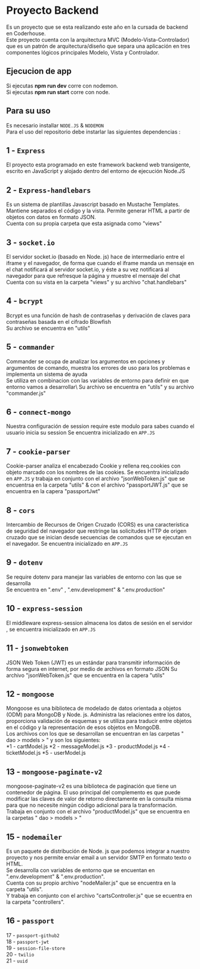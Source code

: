 # Proyecto Backend

Es un proyecto que se esta realizando este año en la cursada de backend en Coderhouse.\
Este proyecto cuenta con la arquitectura MVC (Modelo-Vista-Controlador) que es un patrón de arquitectura/diseño que separa una aplicación en tres componentes lógicos principales Modelo, Vista y Controlador.

## Ejecucion de app

Si ejecutas **npm run dev** corre con nodemon.\
Si ejecutas **npm run start** corre con node.

## Para su uso
Es necesario installar `NODE.JS` & `NODEMON`\
Para el uso del repositorio debe instarlar las siguientes dependencias :

## 1 - `Express`
El proyecto esta programado en este framework backend web transigente, escrito en JavaScript y alojado dentro del entorno de ejecución Node.JS

## 2 - `Express-handlebars`
Es un sistema de plantillas Javascript basado en Mustache Templates. Mantiene separados el código y la vista. Permite generar HTML a partir de objetos con datos en formato JSON.\
Cuenta con su propia carpeta que esta asignada como "views"

## 3 - `socket.io`
El servidor socket.io (basado en Node. js) hace de intermediario entre el iframe y el navegador, de forma que cuando el iframe manda un mensaje en el chat notificará al servidor socket.io, y éste a su vez notificará al navegador para que refresque la página y muestre el mensaje del chat
Cuenta con su vista en la carpeta "views" y su archivo "chat.handlebars"

## 4 - `bcrypt`
Bcrypt es una función de hash de contraseñas y derivación de claves para contraseñas basada en el cifrado Blowfish\
Su archivo se encuentra en "utils"

## 5 - `commander`
Commander se ocupa de analizar los argumentos en opciones y argumentos de comando, muestra los errores de uso para los problemas e implementa un sistema de ayuda\
Se utiliza en combinacion con las variables de entorno para definir en que entorno vamos a desarrollar\ 
Su archivo se encuentra en "utils" y su archivo "commander.js"

## 6 - `connect-mongo`
Nuestra configuración de session require este modulo para sabes cuando el usuario inicia su session
Se encuentra inicializado en `APP.JS`

## 7 - `cookie-parser`
Cookie-parser analiza el encabezado Cookie y rellena req.cookies con objeto marcado con los nombres de las cookies.
Se encuentra inicializado en `APP.JS` y trabaja en conjunto con el archivo "jsonWebToken.js" que se encuentrsa en la carpeta "utils" &
con el archivo "passportJWT.js" que se encuentra en la capera "passportJwt" 

## 8 - `cors`
Intercambio de Recursos de Origen Cruzado (CORS) es una característica de seguridad del navegador que restringe las solicitudes HTTP de origen cruzado que se inician desde secuencias de comandos que se ejecutan en el navegador.
Se encuentra inicializado en `APP.JS`

## 9 - `dotenv`
Se require dotenv para manejar las variables de entorno con las que se desarrolla\
Se encuentra en ".env" , ".env.development" & ".env.production"

## 10 - `express-session`
El middleware express-session almacena los datos de sesión en el servidor , se encuentra inicializado en `APP.JS`

## 11 - `jsonwebtoken`
JSON Web Token (JWT) es un estándar para transmitir información de forma segura en internet, por medio de archivos en formato JSON
Su archivo "jsonWebToken.js" que se encuentra en la capera "utils" 

## 12 - `mongoose`
Mongoose es una biblioteca de modelado de datos orientada a objetos (ODM) para MongoDB y Node. js. Administra las relaciones entre los datos, proporciona validación de esquemas y se utiliza para traducir entre objetos en el código y la representación de esos objetos en MongoDB.\
Los archivos con los que se desarrollan se encuentran en las carpetas " dao > models > " y son los siguientes:\
*1 - cartModel.js
*2 - messageModel.js
*3 - productModel.js
*4 - ticketModel.js
*5 - userModel.js

## 13 - `mongoose-paginate-v2`
mongoose-paginate-v2 es una biblioteca de paginación que tiene un contenedor de página. El uso principal del complemento es que puede modificar las claves de valor de retorno directamente en la consulta misma para que no necesite ningún código adicional para la transformación.\
Trabaja en conjunto con el archivo "productModel.js" que se encuentra en la carpetas " dao > models > "

## 15 - `nodemailer`
Es un paquete de distribución de Node. js que podemos integrar a nuestro proyecto y nos permite enviar email a un servidor SMTP en formato texto o HTML.\
Se desarrolla con variables de entorno que se encuentan en ".env.development" & ".env.production".\
Cuenta con su propio archivo "nodeMailer.js" que se encuentra en la carpeta "utils".\
Y trabaja en conjunto con el archivo "cartsController.js" que se ecuentra en la carpeta "controllers".

## 16 - `passport`


17 - `passport-github2`\
18 - `passport-jwt`\
19 - `session-file-store`\
20 - `twilio`\
21 - `uuid`

